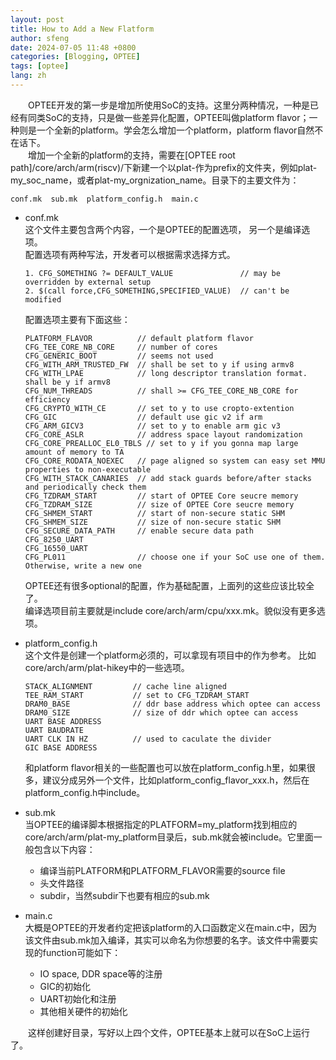 ```yaml
---
layout: post
title: How to Add a New Flatform
author: sfeng
date: 2024-07-05 11:48 +0800
categories: [Blogging, OPTEE]
tags: [optee]
lang: zh
---
```

&emsp;&emsp;OPTEE开发的第一步是增加所使用SoC的支持。这里分两种情况，一种是已经有同类SoC的支持，只是做一些差异化配置，OPTEE叫做platform flavor；一种则是一个全新的platform。学会怎么增加一个platform，platform flavor自然不在话下。  
&emsp;&emsp;增加一个全新的platform的支持，需要在[OPTEE root path]/core/arch/arm(riscv)/下新建一个以plat-作为prefix的文件夹，例如plat-my_soc_name，或者plat-my_orgnization_name。目录下的主要文件为：  
```
conf.mk  sub.mk  platform_config.h  main.c
```
- conf.mk  
  这个文件主要包含两个内容，一个是OPTEE的配置选项， 另一个是编译选项。  
  配置选项有两种写法，开发者可以根据需求选择方式。  
  ```
  1. CFG_SOMETHING ?= DEFAULT_VALUE               // may be overridden by external setup
  2. $(call force,CFG_SOMETHING,SPECIFIED_VALUE)  // can't be modified  
  ```

  配置选项主要有下面这些：  
  ```
  PLATFORM_FLAVOR          // default platform flavor
  CFG_TEE_CORE_NB_CORE     // number of cores
  CFG_GENERIC_BOOT         // seems not used
  CFG_WITH_ARM_TRUSTED_FW  // shall be set to y if using armv8
  CFG_WITH_LPAE            // long descriptor translation format. shall be y if armv8
  CFG_NUM_THREADS          // shall >= CFG_TEE_CORE_NB_CORE for efficiency
  CFG_CRYPTO_WITH_CE       // set to y to use cropto-extention
  CFG_GIC                  // default use gic v2 if arm
  CFG_ARM_GICV3            // set to y to enable arm gic v3
  CFG_CORE_ASLR            // address space layout randomization
  CFG_CORE_PREALLOC_EL0_TBLS // set to y if you gonna map large amount of memory to TA
  CFG_CORE_RODATA_NOEXEC   // page aligned so system can easy set MMU properties to non-executable
  CFG_WITH_STACK_CANARIES  // add stack guards before/after stacks and periodically check them
  CFG_TZDRAM_START         // start of OPTEE Core seucre memory
  CFG_TZDRAM_SIZE          // size of OPTEE Core seucre memory
  CFG_SHMEM_START          // start of non-secure static SHM
  CFG_SHMEM_SIZE           // size of non-secure static SHM
  CFG_SECURE_DATA_PATH     // enable secure data path
  CFG_8250_UART
  CFG_16550_UART
  CFG_PL011                // choose one if your SoC use one of them. Otherwise, write a new one
  ```

  OPTEE还有很多optional的配置，作为基础配置，上面列的这些应该比较全了。  
  编译选项目前主要就是include core/arch/arm/cpu/xxx.mk。貌似没有更多选项。  
- platform_config.h  
  这个文件是创建一个platform必须的，可以拿现有项目中的作为参考。  比如core/arch/arm/plat-hikey中的一些选项。
  ```
  STACK_ALIGNMENT         // cache line aligned
  TEE_RAM_START           // set to CFG_TZDRAM_START
  DRAM0_BASE              // ddr base address which optee can access
  DRAM0_SIZE              // size of ddr which optee can access
  UART BASE ADDRESS
  UART BAUDRATE
  UART CLK IN HZ          // used to caculate the divider
  GIC BASE ADDRESS
  ```

  和platform flavor相关的一些配置也可以放在platform_config.h里，如果很多，建议分成另外一个文件，比如platform_config_flavor_xxx.h，然后在platform_config.h中include。  
- sub.mk  
  当OPTEE的编译脚本根据指定的PLATFORM=my_platform找到相应的core/arch/arm/plat-my_platform目录后，sub.mk就会被include。它里面一般包含以下内容：  
  - 编译当前PLATFORM和PLATFORM_FLAVOR需要的source file
  - 头文件路径
  - subdir，当然subdir下也要有相应的sub.mk  
- main.c  
  大概是OPTEE的开发者约定把该platform的入口函数定义在main.c中，因为该文件由sub.mk加入编译，其实可以命名为你想要的名字。该文件中需要实现的function可能如下：  
  - IO space, DDR space等的注册
  - GIC的初始化
  - UART初始化和注册
  - 其他相关硬件的初始化  

&emsp;&emsp;这样创建好目录，写好以上四个文件，OPTEE基本上就可以在SoC上运行了。